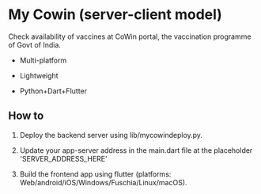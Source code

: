 # My Cowin (server-client model)
Check availability of vaccines at CoWin portal, the vaccination programme of Govt of India.

* Multi-platform

* Lightweight

* Python+Dart+Flutter

## How to
1. Deploy the backend server using lib/mycowindeploy.py.

2. Update your app-server address in the main.dart file at the placeholder 'SERVER_ADDRESS_HERE'

3. Build the frontend app using flutter (platforms: Web/android/iOS/Windows/Fuschia/Linux/macOS).
